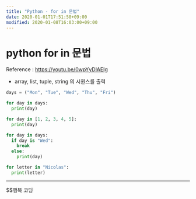 ```yaml
---
title: "Python - for in 문법"
date: 2020-01-01T17:51:58+09:00
modified: 2020-01-08T16:03:00+09:00
---
```


# python for in 문법

Reference : <https://youtu.be/0wpYyDlAEIg>

- array, list, tuple, string 의 시퀀스를 출력

```py
days = ("Mon", "Tue", "Wed", "Thu", "Fri")

for day in days:
  print(day)

for day in [1, 2, 3, 4, 5]:
  print(day)

for day in days:
  if day is "Wed":
    break
  else:
    print(day)

for letter in "Nicolas":
  print(letter)
  ```

---

$$행복 코딩
